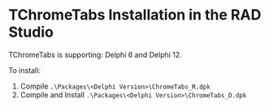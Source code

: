 # TChromeTabs Installation in the RAD Studio

TChromeTabs is supporting: Delphi 6 and Delphi 12. 

To install:

1. Compile `.\Packages\<Delphi Version>\ChromeTabs_R.dpk`
2. Compile and Install `.\Packages\<Delphi Version>\ChromeTabs_D.dpk`
